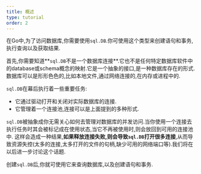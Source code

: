 ```yaml
---
title: 概述
type: tutorial
order: 2
---
```


在Go中,为了访问数据库,你需要使用`sql.DB`.你可使用这个类型来创建语句和事务,执行查询以及获取结果.

首先,你需要知道**`sql.DB`不是一个数据库连接**.它也不是任何特定数据库软件中的database或schema概念的映射.它是一个抽象的接口,是一种数据库存在的形式.数据库可以是形形色色的,比如本地文件,通过网络连接的,在内存或进程中的.

`sql.DB`在幕后执行着一些重要任务:

* 它通过驱动打开和关闭对实际数据库的连接.
* 它管理着一个连接池,连接可以是上面提到的多种形式.

`sql.DB`被抽象成你无需关心如何去管理对数据库的并发访问.当你使用一个连接去执行任务时其会被标记成在使用状态,当它不再被使用时,则会放回到可用的连接池中.
这样会造成一种结果,**如果释放连接失败,则会导致`sql.DB`打开很多连接**,从而导致资源失控(太多的连接,太多打开的文件的句柄,缺少可用的网络端口等).我们将在以后进一步讨论这个话题.

创建`sql.DB`后,你就可使用它来查询数据库,以及创建语句和事务.